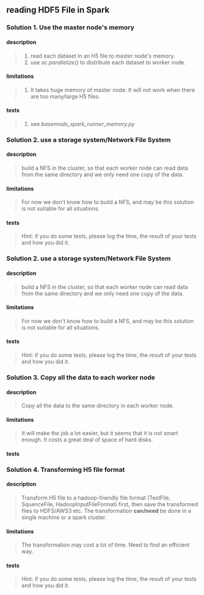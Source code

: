 ## reading HDF5 File in Spark

### Solution 1. Use the master node's memory

#### description
> 1. read each dataset in an H5 file to master node's memory.
> 2. use *sc.parallelize()* to distribute each dataset to worker node.

#### limitations
> 1. It takes huge memory of master node. It will not work when there are too many/large H5 files.

#### tests
> 1. see *basemods_spark_runner_memory.py*


### Solution 2. use a storage system/Network File System

#### description
> build a NFS in the cluster, so that each worker node can read data from the same directory and we only need one copy of the data.

#### limitations
> For now we don't know how to build a NFS, and may be this solution is not suitable for all situations.

#### tests
> Hint: if you do some tests, please log the time, the result of your tests and how you did it.


### Solution 2. use a storage system/Network File System

#### description
> build a NFS in the cluster, so that each worker node can read data from the same directory and we only need one copy of the data.

#### limitations
> For now we don't know how to build a NFS, and may be this solution is not suitable for all situations.

#### tests
> Hint: if you do some tests, please log the time, the result of your tests and how you did it.

### Solution 3. Copy all the data to each worker node

#### description
> Copy all the data to the same directory in each worker node.

#### limitations
> It will make the job a lot easier, but it seems that it is not smart enough. It costs a great deal of space of hard disks.

#### tests
> 


### Solution 4. Transforming H5 file format 

#### description
> Transform H5 file to a hadoop-friendly file format (TextFile, SquenceFile, HadoopInputFileFormat) first, then save the transformed files to HDFS/AWS3 etc. The transformation __can/need__ be done in a single machine or a spark cluster. 

#### limitations
> The transformation may cost a lot of time. Need to find an efficient way.

#### tests
> Hint: if you do some tests, please log the time, the result of your tests and how you did it.


